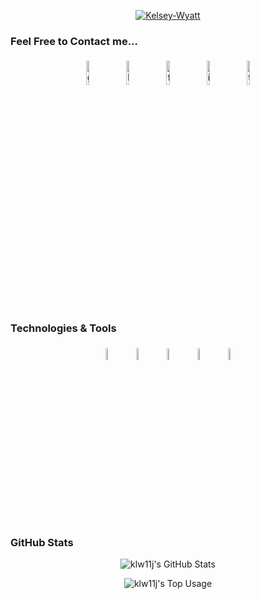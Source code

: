 <p align="center">
<a href="https://ibb.co/F5Jx36s"><img src="https://i.ibb.co/6HbnwYv/Kelsey-Wyatt.png" alt="Kelsey-Wyatt" border="0"></a>
</p>


### Feel Free to Contact me...

<p align="center">
	<a href="https://github.com/klw11j"><img alt="github" width="10%" style="padding:5px" src="https://img.icons8.com/clouds/100/000000/github.png"/></a>
	<a href="https://www.linkedin.com/in/kelsey-wyatt/"><img alt="linkedin" width="10%" style="padding:5px" src="https://img.icons8.com/clouds/100/000000/linkedin.png"/></a>
  <a href="https://www.facebook.com/kelsey.wyatt.5/"><img alt="facebook" width="10%" style="padding:5px" src="https://img.icons8.com/clouds/100/000000/facebook-new.png"/></a>
	<a href="https://www.instagram.com/kels_wyatt/"><img alt="instagram" width="10%" style="padding:5px" src="https://img.icons8.com/clouds/100/000000/instagram.png"/></a>
	<a href="https://twitter.com/kmullas"><img alt="twitter" width="10%" style="padding:5px" src="https://img.icons8.com/clouds/100/000000/twitter.png"/></a>

### Technologies & Tools

<p align="center">
  <img width="7%" style="padding:5px" src="https://img.icons8.com/ios-filled/100/000000/python.png"/>
	<img width="7%" style="padding:5px" src="https://img.icons8.com/ios-filled/100/000000/html-5.png"/>
	<img width="7%" style="padding:5px" src="https://img.icons8.com/ios-filled/100/000000/javascript-logo.png"/>
  <img width="7%" style="padding:5px" src="https://img.icons8.com/ios-filled/100/000000/tableau-software.png"/>
  <img width="7%" style="padding:5px" src="https://img.icons8.com/ios-filled/100/000000/sql.png"/>
</p>

### GitHub Stats

<p align="center">
<img alt="klw11j's GitHub Stats" src="https://github-readme-stats.vercel.app/api?username=klw11j&show_icons=true&hide_border=true&hide=stars,prs,issues&theme=react"/>
</p>
<p align="center">
<img alt="klw11j's Top Usage" src="https://github-readme-stats.vercel.app/api/top-langs/?username=klw11j&layout=compact&theme=react"/>
</p>
